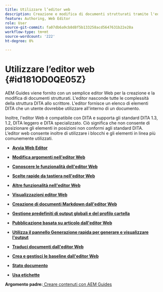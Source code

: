 ```yaml
---
title: Utilizzare l’editor web
description: Creazione e modifica di documenti strutturati tramite l'editor Web. Scopri come utilizzare l’editor web seguendo gli standard DITA in AEM Guides.
feature: Authoring, Web Editor
role: User
source-git-commit: fa07db6a9cb8d8f5b133258acd5647631b22e28a
workflow-type: tm+mt
source-wordcount: '222'
ht-degree: 0%

---
```


# Utilizzare l’editor web {#id181OD0QE05Z}

AEM Guides viene fornito con un semplice editor Web per la creazione e la modifica di documenti strutturati. L&#39;editor nasconde tutte le complessità della struttura DITA allo scrittore. L&#39;editor fornisce un elenco di elementi DITA che un utente dovrebbe utilizzare all&#39;interno di un documento.

Inoltre, l&#39;editor Web è compatibile con DITA e supporta gli standard DITA 1.3, 1.2, DITA leggero e DITA specializzato. Ciò significa che non consente di posizionare gli elementi in posizioni non conformi agli standard DITA. L’editor web consente inoltre di utilizzare i blocchi e gli elementi in linea più comunemente utilizzati.

- **[Avvia Web Editor](web-editor-launch-editor.md)**

- **[Modifica argomenti nell&#39;editor Web](web-editor-edit-topics.md)**

- **[Conoscere le funzionalità dell&#39;editor Web](web-editor-features.md)**

- **[Scelte rapide da tastiera nell&#39;editor Web](web-editor-keyboard-shortcuts.md)**

- **[Altre funzionalità nell&#39;editor Web](web-editor-other-features.md)**

- **[Visualizzazioni editor Web](web-editor-views.md)**

- **[Creazione di documenti Markdown dall&#39;editor Web](web-editor-markdown-topic.md)**

- **[Gestione predefiniti di output globali e del profilo cartella](web-editor-manage-output-presets.md)**

- **[Pubblicazione basata su articolo dall&#39;editor Web](web-editor-article-publishing.md)**

- **[Utilizza il pannello Generazione rapida per generare e visualizzare l&#39;output](web-editor-quick-generate-panel.md)**

- **[Traduci documenti dall&#39;editor Web](translate-documents-web-editor.md)**

- **[Crea e gestisci le baseline dall&#39;editor Web](web-editor-baseline.md)**

- **[Stato documento](web-editor-document-states.md)**

- **[Usa etichette](web-editor-use-label.md)**


**Argomento padre:**[ Creare contenuti con AEM Guides](authoring-content-xml-doc.md)
